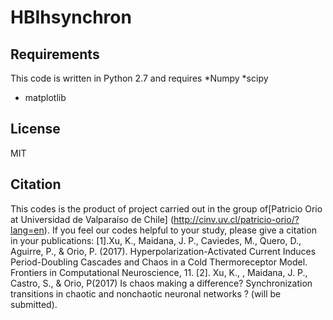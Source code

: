 # HBIhsynchron

## Requirements
This code is written in Python 2.7 and requires
*Numpy
*scipy
* matplotlib

## License
MIT

## Citation
 This codes is the product of project carried out in the group of[Patricio Orio at Universidad de Valparaíso de Chile] (http://cinv.uv.cl/patricio-orio/?lang=en). If you feel our codes helpful  to your study, please give a citation in your publications:
 [1].Xu, K., Maidana, J. P., Caviedes, M., Quero, D., Aguirre, P., & Orio, P. (2017). Hyperpolarization-Activated Current Induces Period-Doubling Cascades and Chaos in a Cold Thermoreceptor Model. Frontiers in Computational Neuroscience, 11.
 [2]. Xu, K., , Maidana, J. P., Castro, S., & Orio, P(2017) Is chaos making a difference? Synchronization transitions in chaotic and nonchaotic neuronal networks ? (will be submitted).
